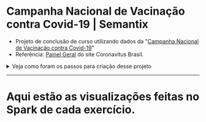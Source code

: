 # Campanha Nacional de Vacinação contra Covid-19 | Semantix

- Projeto de conclusão de curso utilizando dados da "[Campanha Nacional de Vacinação contra Covid-19](https://mobileapps.saude.gov.br/esus-vepi/files/unAFkcaNDeXajurGB7LChj8SgQYS2ptm/04bd3419b22b9cc5c6efac2c6528100d_HIST_PAINEL_COVIDBR_06jul2021.rar)"
- Referência: [Painel Geral](https://covid.saude.gov.br/) do site Coronavítus Brasil.


<details>
<summary>Veja como foram os passos para criação desse projeto</summary>

#### 1. Enviar os dados para o hdfs
> Primeiro subi os containers Docker com `docker compose up` e acessei o container namenode.
>
> Criei o diretório no HDFS

````
hdfs dfs -mkdir -p /user/spark/projeto_final_basico 
````

>  Transferi os arquivos do Linux para o diretório HDFS criado.
 
 ````
 hdfs dfs -put /input/HIST_PAINEL_COVIDBR_2021_Parte1_06jul2021.csv /user/spark/projeto_final_basico
 ````
 
 ````
 hdfs dfs -put /input/HIST_PAINEL_COVIDBR_2021_Parte2_06jul2021.csv /user/spark/projeto_final_basico
 ````

#### 2. Otimizar todos os dados do hdfs para uma tabela Hive particionada por município.
> Dentro do Spark importei as blibliotecas e criei a SparkSession

````
import pyspark as spark
from pyspark.sql.functions import *

spark = SparkSession\
.builder\
.appName('Projeto final Básico - Campanha Nacional de Vacinação contra Covid-19')\
.config('spark.some.config.option', 'some-value')\
.enableHiveSupport()\
.getOrCreate()
````
> Li o arquivo csv e salvei no Dataframe **csv_df**

 ````
 csv_df = spark.read.csv('hdfs://namenode/user/spark/projeto_final_basico', sep=";",header=True, inferSchema=True, ignoreLeadingWhiteSpace=True, ignoreTrailingWhiteSpace=True)
 ````
 
````
csv_df.show(10, vertical=True)
````
 
> Visualizei o Schema, alterei o campo data para melhor visualização e verifiquei 30 linhas para entender melhor.

````
csv_df_to_unix = csv_df.withColumn('data', from_unixtime(unix_timestamp(df.data), 'dd-MM-yyyy'))
````

````
csv_df.printSchema()
````

````
csv_df_to_unix.show(30, vertical=True)
````

> Criei o Banco de dados "covid"

````
spark.sql("create database covid")
````

> Particionei por municipio

````
csv_df_to_unix.write.mode('overwrite').partitionBy('municipio').format('csv').saveAsTable('covid.municipio', path='hdfs://namenode:8020/user/hive/warehouse/covid_municipio/')
````

> Aquela verificação para ver se está tudo correto

````
!hdfs dfs -ls /user/hive/warehouse/covid_municipio
````

> Visualizei os bancos de dados existentes, selecionei o BD covid e visualizei as tabelas existentes ( até então somente a municipio )

````
spark.sql("SHOW DATABASES").show()
````

````
spark.sql("USE covid")
````

````
spark.sql("SHOW TABLES").show()
````

> Visualizei 200 linhas da tabela municipio para melhor compreensão

````
spark.sql("SELECT * FROM municipio").show(200,vertical=True)
````

#### 3. Criar as 3 vizualizações pelo Spark com os dados enviados para o HDFS

##### Como explicado no PDF os valores mostrados eram somente uma referẽncia, então deixei minha curiosidade rolar e criei visualizações únicas.

> Primeria visualização criada fiz em duas partes. ( As visualizações estão abaixo README )
>
> * 1 Visualização: Obitos estados do maior para o menor -> 1º Semestre 2021 (01/01/2021 - 30/06/2021)

````
estado_obitos = spark.sql("SELECT estado, MAX(obitosAcumulado) AS obitos FROM municipio WHERE estado IS NOT NULL GROUP BY estado ORDER BY obitos DESC")
````

````
estado_obitos.show()
````

> * 1.1 Visualização: Óbitos pelas regiões do Brasil e Brasil como um todo. ( Brasil inicia o ano de 2021 com 195.411 óbitos )

````
regiao_br_obitos = spark.sql("select regiao, max(obitosAcumulado) as obitos from municipio group by regiao order by obitos desc")
````

````
regiao_br_obitos.show()
````

> * 2 Visualização: Número total de casos novos no fim do primeiro semestre de 2021.

````
casos_novos = spark.sql("SELECT estado, sum(casosNovos) AS casos_novos FROM municipio where estado IS NOT NULL group by estado order by casos_novos desc")
````

````
casos_novos.show()
````

> * 3 Visualização: Valor médio de casos novos e óbitos diários no primeiro semestre por estado.

````
casos_obitos_media = spark.sql("SELECT estado, ROUND(SUM(casosNovos) / COUNT(data),2) AS media_casos_novos , ROUND(AVG(obitosAcumulado),2) AS media_obitos_diarios FROM municipio WHERE estado IS NOT NULL GROUP BY estado ORDER BY media_casos_novos DESC")
````

````
casos_obitos_media.show()
````

#### 4. Salvar a primeira visualização como tabela Hive

> Salvei a 1º como tabela HIVE

````
estado_obitos.write.format('csv').saveAsTable('Obitos_por_estado')
````

````
regiao_br_obitos.write.format('csv').saveAsTable('Obitos_por_regiao')
````

> Visualizei se foram salvas corretamente

````
spark.sql('SHOW TABLES').show()
````

#### 5. Salvar a segunda visualização com formato parquet e compressão snappy

> Salvei com formato parquet e compressão snappy

````
casos_novos.write.option('compression', 'snappy').parquet('/user/spark/projeto_final_basico/segunda_visualizacao')
````

> Conferindo se foi salvo corretamente

````
!hdfs dfs -ls '/user/spark/projeto_final_basico/segunda_visualizacao'
````

#### 6. Salvar a terceira visualização em um tópico no Kafka

> Converti para JSON e salvei em um tópico kafka.

````
casos_obitos_media.selectExpr("to_json(struct(*)) AS value").write.format('kafka').option('kafka.bootstrap.servers', 'kafka:9092').option('topic', 'casos_obitos_media').save()
````

````
topic = spark.read.format('kafka').option('kafka.bootstrap.servers', 'kafka:9092').option('subscribe','casos_obitos_media').load()
````

````
topic_media_casos_obitos = topic.select(col('value').cast('string'))
````

````
topic_media_casos_obitos.show(truncate = False)
````

#### 7. Criar a visualização pelo Spark com os dados enviados para o HDFS:

> Criei uma visualização geral no Spark com todos os dados enviados para o HDFS : Síntese de casos, óbitos, incidência e mortalidade

````
df_geral = csv_df.groupBy(['regiao', 'estado']).agg({'casosAcumulado':'max', 'obitosAcumulado':'max', 'populacaoTCU2019':'max'})
````

````
df_renomear_campos = df_geral.withColumnRenamed('max(populacaoTCU2019)','populacao').withColumnRenamed('max(casosAcumulado)', 'casos_acumulados').withColumnRenamed('max(obitosAcumulado)','obitos_acumulados')
````

````
df_geral_completo = (df_renomear_campos.withColumn('incidencia', round(df_renomear_campos['casos_acumulados']/df_renomear_campos['populacao']*100000,1)).withColumn('mortalidade', round(df_renomear_campos['obitos_acumulados']/df_renomear_campos['populacao']*100000,1)))
````

> Visualizei minha criação!

````
df_geral_completo.show(10)
````

#### 8. Salvar a visualização do exercício 6 em um tópico no Elastic

````
df_final = topic_media_casos_obitos
````

````
df_final.write.format("csv").save('hdfs://namenode/user/spark/projeto_final_basico/visualizacao3/covid_br.csv')
````

> Houve um problema :
> POR ALGUM MOTIVO QUE DESCONHEÇO E DEPOIS DE MUITA PESQUISA E DIVERSAS TENTATIVAS NÃO COMPREENDI O MOTIVO DO PORQUE O ARQUIVO "covid_br.csv" NÃO FOI SALVO EM MINHA MÁQUINA LOCALMENTE..IMPOSSIBILITANDO-ME DE FINALIZAR O PROJETO..
>
>Professor Rodrigo espero que considere todo o projeto até aqui, realmente localmente o arquivo não existe mesmo constando essa mensagem ao dar run na célula "!hdfs dfs -get /user/spark/projeto_final_basico/visualizacao3/covid_br.csv /input"
>
>A mensagem que aparece é : 
>get: `/input/covid_br.csv/_SUCCESS': File exists`
>
>get: `/input/covid_br.csv/part-00000-a5470f49-ccb0-44fa-befd-7e89afd283f7-c000.csv': File exists`
>
>Porém não há nada no diretório..
>
>Obrigado.

~9. Criar um dashboard no Elastic para visualização dos novos dados enviados~

> **Foi utilizado dados da campanha de vacição do COVID-19 onde foi feito ingestão dos dados no HDFS, depois os dados foram lidos com PySpark usando Jupyter Notebook, criação de DataFrames e suas operações, escrita das tabelas no Hive, Kafka e no Elastic e visualização de dashboards criada no Kibana.**

</details>

---

# Aqui estão as visualizações feitas no Spark de cada exercício.

